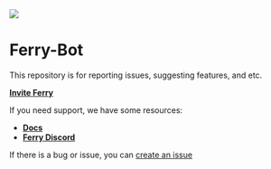 <a href="https://top.gg/bot/941859797551177809">
  <img src="https://top.gg/api/widget/941859797551177809.svg">
</a>
<script src="https://ferry.instatus.com/widget/script.js">
</script>

# Ferry-Bot
This repository is for reporting issues, suggesting features, and etc.

**[Invite Ferry](https://ferry.cf/invite)**

If you need support, we have some resources:
- **[Docs](https://docs.ferry.cf)**
- **[Ferry Discord](https://ferry.cf/support)**

If there is a bug or issue, you can [create an issue](https://github.com/treeot/Ferry-bot/issues/new?assignees=labels=question&title=+Other%3A+)
